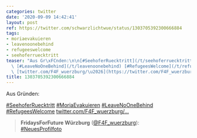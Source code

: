 ```yaml
---
categories: twitter
date: '2020-09-09 14:42:41'
layout: post
ref: https://twitter.com/schwarzlichtwue/status/1303705392300666884
tags:
- moriaevakuieren
- leavenoonebehind
- refugeeswelcome
- seehoferruecktritt
teaser: "Aus Gr\xFCnden:\n\n[#SeehoferRuecktritt](/t/seehoferruecktritt) [#MoriaEvakuieren](/t/moriaevakuieren)\
  \ [#LeaveNoOneBehind](/t/leavenoonebehind) [#RefugeesWelcome](/t/refugeeswelcome)\
  \ [twitter.com/F4F_wuerzburg/\u2026](https://twitter.com/F4F_wuerzburg/status/1303704954792800258)"
title: 1303705392300666884
---
```

Aus Gründen:

[#SeehoferRuecktritt](/t/seehoferruecktritt) [#MoriaEvakuieren](/t/moriaevakuieren) [#LeaveNoOneBehind](/t/leavenoonebehind) [#RefugeesWelcome](/t/refugeeswelcome) [twitter.com/F4F_wuerzburg/…](https://twitter.com/F4F_wuerzburg/status/1303704954792800258)
> <b>FridaysForFuture Würzburg</b> ([@F4F_wuerzburg](https://twitter.com/F4F_wuerzburg)):  
>[#NeuesProfilfoto](/t/neuesprofilfoto)   


